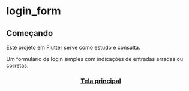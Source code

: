 # login_form

## Começando

Este projeto em Flutter serve como estudo e consulta.

Um formulário de login simples com indicações de entradas erradas ou corretas.

<div align="center">
  <h3>
    <a href='\assets\apps_img\app_home.png'>
      Tela principal
    </a>
  </h3>
</div>


